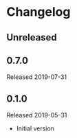 # Changelog

## Unreleased

## 0.7.0
Released 2019-07-31

## 0.1.0
Released 2019-05-31

- Initial version
